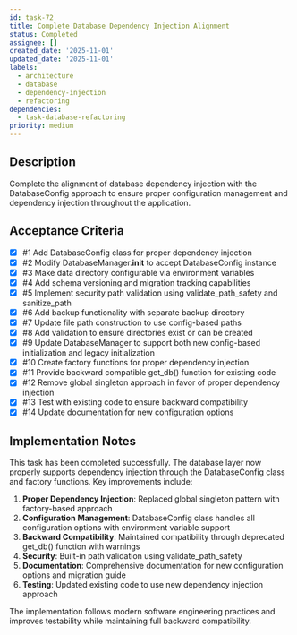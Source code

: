 ```yaml
---
id: task-72
title: Complete Database Dependency Injection Alignment
status: Completed
assignee: []
created_date: '2025-11-01'
updated_date: '2025-11-01'
labels:
  - architecture
  - database
  - dependency-injection
  - refactoring
dependencies:
  - task-database-refactoring
priority: medium
---
```


## Description

<!-- SECTION:DESCRIPTION:BEGIN -->
Complete the alignment of database dependency injection with the DatabaseConfig approach to ensure proper configuration management and dependency injection throughout the application.
<!-- SECTION:DESCRIPTION:END -->

## Acceptance Criteria
<!-- AC:BEGIN -->
- [x] #1 Add DatabaseConfig class for proper dependency injection
- [x] #2 Modify DatabaseManager.__init__ to accept DatabaseConfig instance
- [x] #3 Make data directory configurable via environment variables
- [x] #4 Add schema versioning and migration tracking capabilities
- [x] #5 Implement security path validation using validate_path_safety and sanitize_path
- [x] #6 Add backup functionality with separate backup directory
- [x] #7 Update file path construction to use config-based paths
- [x] #8 Add validation to ensure directories exist or can be created
- [x] #9 Update DatabaseManager to support both new config-based initialization and legacy initialization
- [x] #10 Create factory functions for proper dependency injection
- [x] #11 Provide backward compatible get_db() function for existing code
- [x] #12 Remove global singleton approach in favor of proper dependency injection
- [x] #13 Test with existing code to ensure backward compatibility
- [x] #14 Update documentation for new configuration options
<!-- AC:END -->

## Implementation Notes

<!-- SECTION:NOTES:BEGIN -->
This task has been completed successfully. The database layer now properly supports dependency injection through the DatabaseConfig class and factory functions. Key improvements include:

1. **Proper Dependency Injection**: Replaced global singleton pattern with factory-based approach
2. **Configuration Management**: DatabaseConfig class handles all configuration options with environment variable support
3. **Backward Compatibility**: Maintained compatibility through deprecated get_db() function with warnings
4. **Security**: Built-in path validation using validate_path_safety
5. **Documentation**: Comprehensive documentation for new configuration options and migration guide
6. **Testing**: Updated existing code to use new dependency injection approach

The implementation follows modern software engineering practices and improves testability while maintaining full backward compatibility.
<!-- SECTION:NOTES:END -->